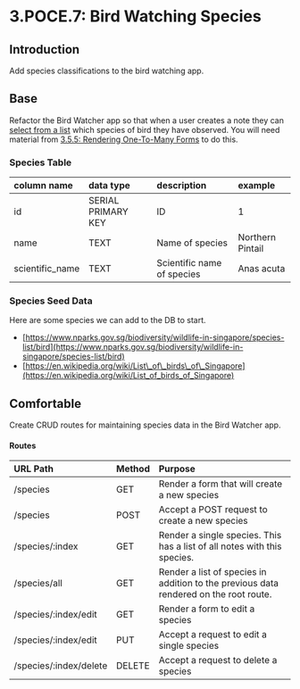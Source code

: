 # 3.POCE.7: Bird Watching Species

## Introduction

Add species classifications to the bird watching app.

## Base

Refactor the Bird Watcher app so that when a user creates a note they can [select from a list](../3.5-sql-applications/3.5.5-forms-for-one-to-many-relationships.md) which species of bird they have observed. You will need material from [3.5.5: Rendering One-To-Many Forms](../3.5-sql-applications/3.5.5-forms-for-one-to-many-relationships.md) to do this.

### Species Table

| column name | data type | description | example |
| :--- | :--- | :--- | :--- |
| id | SERIAL PRIMARY KEY | ID | 1 |
| name | TEXT | Name of species | Northern Pintail |
| scientific\_name | TEXT | Scientific name of species | Anas acuta |

### Species Seed Data

Here are some species we can add to the DB to start.

* [https://www.nparks.gov.sg/biodiversity/wildlife-in-singapore/species-list/bird](https://www.nparks.gov.sg/biodiversity/wildlife-in-singapore/species-list/bird)
* [https://en.wikipedia.org/wiki/List\_of\_birds\_of\_Singapore](https://en.wikipedia.org/wiki/List_of_birds_of_Singapore)

## Comfortable

Create CRUD routes for maintaining species data in the Bird Watcher app.

#### Routes

| URL Path | Method | Purpose |
| :--- | :--- | :--- |
| /species | GET | Render a form that will create a new species |
| /species | POST | Accept a POST request to create a new species |
| /species/:index | GET | Render a single species. This has a list of all notes with this species. |
| /species/all | GET | Render a list of species in addition to the previous data rendered on the root route. |
| /species/:index/edit | GET | Render a form to edit a species |
| /species/:index/edit | PUT | Accept a request to edit a single species |
| /species/:index/delete | DELETE | Accept a request to delete a species |

